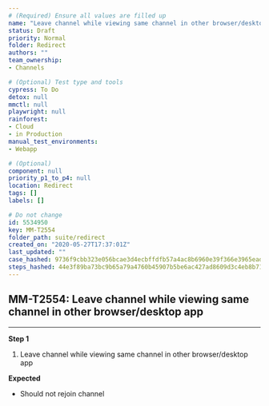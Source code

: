 ```yaml
---
# (Required) Ensure all values are filled up
name: "Leave channel while viewing same channel in other browser/desktop app"
status: Draft
priority: Normal
folder: Redirect
authors: ""
team_ownership: 
- Channels

# (Optional) Test type and tools
cypress: To Do
detox: null
mmctl: null
playwright: null
rainforest: 
- Cloud
- in Production
manual_test_environments: 
- Webapp

# (Optional)
component: null
priority_p1_to_p4: null
location: Redirect
tags: []
labels: []

# Do not change
id: 5534950
key: MM-T2554
folder_path: suite/redirect
created_on: "2020-05-27T17:37:01Z"
last_updated: ""
case_hashed: 9736f9cbb323e056bcae3d4ecbffdfb57a4ac8b6960e39f366e3965eadceee810aa30dbe37cb1800efc9e444a75a9b7f
steps_hashed: 44e3f89ba73bc9b65a79a4760b45907b5be6ac427ad8609d3c4eb8b71c795d6d640e92a31081b634c5d3527c80f8524c
---
```


## MM-T2554: Leave channel while viewing same channel in other browser/desktop app

---

**Step 1**

1. Leave channel while viewing same channel in other browser/desktop app

**Expected**

- Should not rejoin channel
